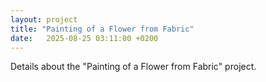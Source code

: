 ```yaml
---
layout: project
title: "Painting of a Flower from Fabric"
date:   2025-08-25 03:11:00 +0200
---
```


Details about the "Painting of a Flower from Fabric" project.
